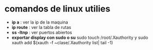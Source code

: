 # **comandos de linux utilies**

- **ip a** : ver la ip de la maquina 
- **ip route** : ver la tabla de rutas
- **ss -ltnp** : ver puertos abiertos
- **exportar display con sudo o su** sudo touch /root/.Xauthority y sudo xauth add $(xauth -f ~clase/.Xauthority list| tail -1)

